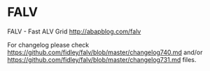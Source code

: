 # FALV
FALV - Fast ALV Grid
http://abapblog.com/falv

For changelog please check https://github.com/fidley/falv/blob/master/changelog740.md and/or https://github.com/fidley/falv/blob/master/changelog731.md files.

